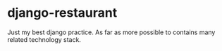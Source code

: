 # django-restaurant
Just my best django practice.  As far as more possible to contains many related technology stack.
